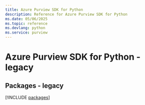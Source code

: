 ```yaml
---
title: Azure Purview SDK for Python
description: Reference for Azure Purview SDK for Python
ms.date: 05/06/2025
ms.topic: reference
ms.devlang: python
ms.service: purview
---
```

# Azure Purview SDK for Python - legacy
## Packages - legacy
[!INCLUDE [packages](purview-index.md)]